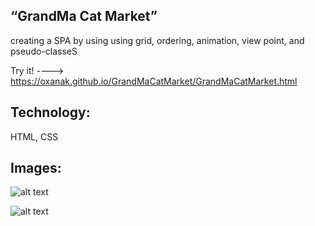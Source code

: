 ## “GrandMa Cat Market” 

creating a SPA by using using grid, ordering, animation, view point, and pseudo-classeS

Try it! ----> https://oxanak.github.io/GrandMaCatMarket/GrandMaCatMarket.html

## Technology:
HTML, CSS

## Images: 

![alt text](https://github.com/OxanaK/grandMaCatsMarket/blob/master/catsMarket.jpg)

![alt text](https://github.com/OxanaK/grandMaCatsMarket/blob/master/catsMarket.jpg)
